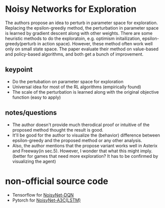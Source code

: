 # Noisy Networks for Exploration

The authors propose an idea to perturb in parameter space for exploration. Replacing the epsilon-greediy method, 
the perturbation in parameter space is learned by gradient descent along with other weights. There are some heuristic 
methods to do the exploratoin, e.g. optimism initailization, epsilon-greedy(perturb in action space). However, 
these method often work well only on small state space. The paper evaluate their method on value-based and policy-based
algorithms, and both get a bunch of improvement.

## keypoint
- Do the pertubation on parameter space for exploration
- Universal idea for most of the RL algorithms (empirically found)
- The scale of the perturbation is learned along with the original objective function (easy to apply)

## notes/questions
-  The author doesn't provide much therodical proof or intuitive of the proposed method thought the result is good.
-  It'll be good for the author to visualize the (behavior) difference between epsilon-greedy and the proposed method
or any other analysis.
-  Also, the author mentions that the propose variant works well in Asterix and Freeway(in sec.5). However, I wonder 
that what this might imply. (better for games that need more exploration? It has to be confirmed by visualizing the agent)

# non-official source code
- Tensorflow for [NoisyNet-DQN](https://github.com/andrewliao11/NoisyNet-DQN)
- Pytorch for [NoisyNet-A3C(LSTM)](https://github.com/Kaixhin/NoisyNet-A3C)
